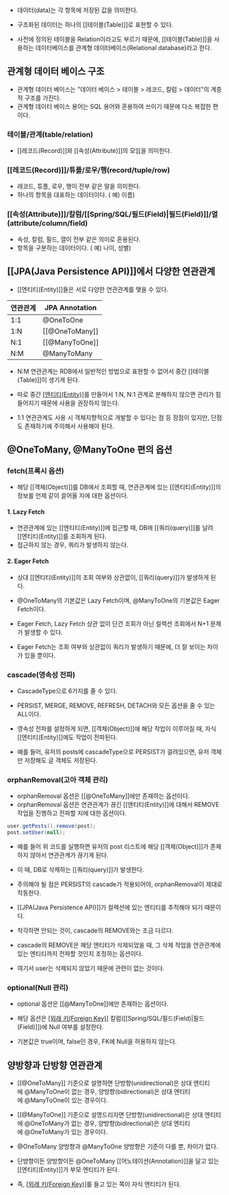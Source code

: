 - 데이터(data)는 각 항목에 저장된 값을 의미한다.
- 구조화된 데이터는 하나의 [[테이블(Table)]]로 표현할 수 있다.

- 사전에 정의된 테이블을 Relation이라고도 부르기 때문에, [[테이블(Table)]]을 사용하는 데이터베이스를 관계형 데이터베이스(Relational database)라고 한다.


## 관계형 데이터 베이스 구조

- 관계형 데이터 베이스는 "데이터 베이스 > 테이블 > 레코드, 칼럼 > 데이터"의 계층적 구조를 가진다.
- 관계형 데이터 베이스 용어는 SQL 용어와 혼용하여 쓰이기 때문에 다소 복잡한 편이다.

### 테이블/관계(table/relation) 

- [[레코드(Record)]]와 [[속성(Attribute)]]의 모임을 의미한다.

### [[레코드(Record)]]/튜플/로우/행(record/tuple/row)

- 레코드, 튜플, 로우, 행이 전부 같은 말을 의미한다.
- 하나의 항목을 대표하는 데이터이다. ( 예) 이름)
    
### [[속성(Attribute)]]/칼럼/[[Spring/SQL/필드(Field)|필드(Field)]]/열(attribute/column/field)

- 속성, 칼럼, 필드, 열이 전부 같은 의미로 혼용된다.
- 항목을 구분하는 데이터이다. ( 예) 나이, 성별)

## [[JPA(Java Persistence API)]]에서 다양한 연관관계

- [[엔티티(Entity)]]들은 서로 다양한 연관관계를 맺을 수 있다.

|연관관계|JPA Annotation|
|---|---|
|1:1 |@OneToOne |
|1:N |[[@OneToMany]] |
|N:1 |[[@ManyToOne]] |
|N:M |@ManyToMany |

- N:M 연관관계는 RDB에서 일반적인 방법으로 표현할 수 없어서 중간 [[테이블(Table)]]이 생기게 된다.
- 따로 중간 [[엔티티(Entity)]]([[테이블(Table)]])를 만들어서 1:N, N:1 관계로 분해하지 않으면 관리가 힘들어지기 때문에 사용을 권장하지 않는다.

- 1:1 연관관계도 사용 시 객체지향적으로 개발할 수 있다는 점 등 장점이 있지만, 단점도 존재하기에 주의해서 사용해야 된다.

## @OneToMany, @ManyToOne 편의 옵션

### fetch(프록시 옵션)

- 해당 [[객체(Object)]]를 DB에서 조회할 때, 연관관계에 있는 [[엔티티(Entity)]]의 정보를 언제 같이 끌어올 지에 대한 옵션이다.
#### 1. Lazy Fetch

- 연관관계에 있는 [[엔티티(Entity)]]에 접근할 때, DB에 [[쿼리(query)]]를 날려 [[엔티티(Entity)]]를 조회하게 된다.
- 접근하지 않는 경우, 쿼리가 발생하지 않는다.
#### 2. Eager Fetch

- 상대 [[엔티티(Entity)]]의 조회 여부와 상관없이, [[쿼리(query)]]가 발생하게 된다.
- @OneToMany의 기본값은 Lazy Fetch이며, @ManyToOne의 기본값은 Eager Fetch이다.

- Eager Fetch, Lazy Fetch 상관 없이 단건 조회가 아닌 컬렉션 조회에서 N+1 문제가 발생할 수 있다.
- Eager Fetch는 조회 여부와 상관없이 쿼리가 발생하기 때문에, 더 잘 보이는 차이가 있을 뿐이다.

### cascade(영속성 전파)

- CascadeType으로 6가지를 줄 수 있다.
- PERSIST, MERGE, REMOVE, REFRESH, DETACH와 모든 옵션을 줄 수 있는 ALL이다.

- 영속성 전파를 설정하게 되면, [[객체(Object)]]에 해당 작업이 이루어질 때, 자식 [[엔티티(Entity)]]에도 작업이 전파된다.

- 예를 들어, 유저의 posts에 cascadeType으로 PERSIST가 걸려있으면, 유저 객체만 저장해도 글 객체도 저장된다.

### orphanRemoval(고아 객체 관리)

- orphanRemoval 옵션은 [[@OneToMany]]에만 존재하는 옵션이다.
- orphanRemoval 옵션은 연관관계가 끊긴 [[엔티티(Entity)]]에 대해서 REMOVE 작업을 진행하고 전파할 지에 대한 옵션이다.

```java
user.getPosts().remove(post);
post.setUser(null);
```

- 예를 들어 위 코드를 실행하면 유저의 post 리스트에 해당 [[객체(Object)]]가 존재하지 않아서 연관관계가 끊기게 된다.
- 이 때, DB로 삭제하는 [[쿼리(query)]]가 발생한다.

- 주의해야 될 점은 PERSIST의 cascade가 적용되어야, orphanRemoval이 제대로 작동한다.
- [[JPA(Java Persistence API)]]가 컬렉션에 있는 엔티티를 추적해야 되기 때문이다.

- 착각하면 안되는 것이, cascade의 REMOVE와는 조금 다르다.
- cascade의 REMOVE은 해당 엔티티가 삭제되었을 때, 그 삭제 작업을 연관관계에 있는 엔티티까지 전파할 것인지 조정하는 옵션이다.

- 여기서 user는 삭제되지 않았기 때문에 관련이 없는 것이다.

### optional(Null 관리)

- optional 옵션은 [[@ManyToOne]]에만 존재하는 옵션이다.
- 해당 옵션은 [[외래 키(Foreign Key)]](FK) 칼럼([[Spring/SQL/필드(Field)|필드(Field)]])에 Null 여부를 설정한다.

- 기본값은 true이며, false인 경우, FK에 Null을 허용하지 않는다.

## 양방향과 단방향 연관관계

- [[@OneToMany]] 기준으로 설명하면 단방향(unidirectional)은 상대 엔티티에 @ManyToOne이 없는 경우, 양방향(bidirectional)은 상대 엔티티에 @ManyToOne이 있는 경우이다.

- [[@ManyToOne]] 기준으로 설명드리자면 단방향(unidirectional)은 상대 엔티티에 @OneToMany가 없는 경우, 양방향(bidirectional)은 상대 엔티티에 @OneToMany가 있는 경우이다.

- @OneToMany 양방향과 @ManyToOne 양방향은 기준이 다를 뿐, 차이가 없다.
- 단뱡향이든 양방향이든 @OneToMany [[어노테이션(Annotation)]]을 달고 있는 [[엔티티(Entity)]]가 부모 엔티티가 된다.
- 즉, [[외래 키(Foreign Key)]](FK)를 들고 있는 쪽이 자식 엔티티가 된다.